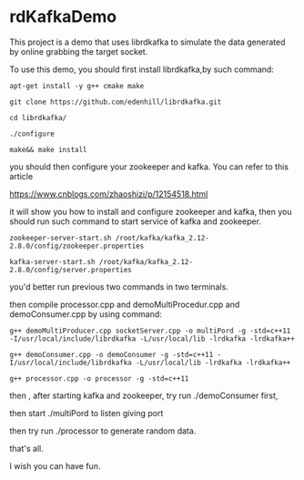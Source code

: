 # rdKafkaDemo
This project is a demo that uses librdkafka to simulate the data generated by online grabbing the target socket.

To use this demo, you should first install librdkafka,by such command:

```
apt-get install -y g++ cmake make

git clone https://github.com/edenhill/librdkafka.git

cd librdkafka/

./configure

make&& make install
```
you should then configure your zookeeper and kafka.
You can refer to this article

https://www.cnblogs.com/zhaoshizi/p/12154518.html

it will show you how to install and configure zookeeper and kafka, then you should run such command to start service of kafka and zookeeper.
```
zookeeper-server-start.sh /root/kafka/kafka_2.12-2.8.0/config/zookeeper.properties

kafka-server-start.sh /root/kafka/kafka_2.12-2.8.0/config/server.properties
```
you'd better run previous two commands in two terminals.


then compile processor.cpp and demoMultiProcedur.cpp and demoConsumer.cpp by using command:
```
g++ demoMultiProducer.cpp socketServer.cpp -o multiPord -g -std=c++11 -I/usr/local/include/librdkafka -L/usr/local/lib -lrdkafka -lrdkafka++

g++ demoConsumer.cpp -o demoConsumer -g -std=c++11 -I/usr/local/include/librdkafka -L/usr/local/lib -lrdkafka -lrdkafka++

g++ processor.cpp -o processor -g -std=c++11
```

then , after starting kafka and zookeeper, try run ./demoConsumer first,

then start ./multiPord to listen giving port

then try run ./processor to generate random data.

that's all.

I wish you can have fun.

